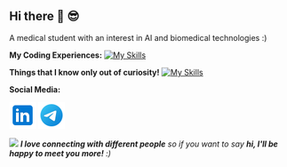 ## Hi there 👋 😎

A medical student with an interest in AI and biomedical technologies :)


**My Coding Experiences:**
[![My Skills](https://skillicons.dev/icons?i=py,pytorch,r,sklearn,fastapi,ubuntu,linux,windows,git,github,mysql,vscode,vim,md,regex )](https://skillicons.dev)

**Things that I know only out of curiosity!**
[![My Skills](https://skillicons.dev/icons?i=js,html,css,wordpress)](https://skillicons.dev)

**Social Media:**

[![LinkedIn](icons/linkedin.png)](https://www.linkedin.com/in/mohammad-reza-ghaffarzadeh-4277371a4/)
[![Instagram](icons/telegram.png)](https://t.me/MOREZA00)

<img src="https://media.giphy.com/media/LnQjpWaON8nhr21vNW/giphy.gif" width="60"> <em><b>I love connecting with different people</b> so if you want to say <b>hi, I'll be happy to meet you more!</b> :)</em>



